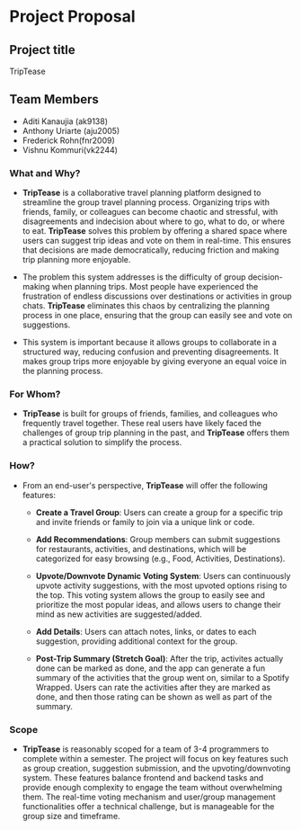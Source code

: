# Project Proposal

## Project title
TripTease

## Team Members
* Aditi Kanaujia (ak9138)
* Anthony Uriarte (aju2005)
* Frederick Rohn(fnr2009)
* Vishnu Kommuri(vk2244)

### **What and Why?**

* **TripTease** is a collaborative travel planning platform designed to streamline the group travel planning process. Organizing trips with friends, family, or colleagues can become chaotic and stressful, with disagreements and indecision about where to go, what to do, or where to eat. **TripTease** solves this problem by offering a shared space where users can suggest trip ideas and vote on them in real-time. This ensures that decisions are made democratically, reducing friction and making trip planning more enjoyable.

* The problem this system addresses is the difficulty of group decision-making when planning trips. Most people have experienced the frustration of endless discussions over destinations or activities in group chats. **TripTease** eliminates this chaos by centralizing the planning process in one place, ensuring that the group can easily see and vote on suggestions.

* This system is important because it allows groups to collaborate in a structured way, reducing confusion and preventing disagreements. It makes group trips more enjoyable by giving everyone an equal voice in the planning process.

### **For Whom?**

* **TripTease** is built for groups of friends, families, and colleagues who frequently travel together. These real users have likely faced the challenges of group trip planning in the past, and **TripTease** offers them a practical solution to simplify the process.

### **How?**

* From an end-user's perspective, **TripTease** will offer the following features:

  * **Create a Travel Group**: Users can create a group for a specific trip and invite friends or family to join via a unique link or code.
  
  * **Add Recommendations**: Group members can submit suggestions for restaurants, activities, and destinations, which will be categorized for easy browsing (e.g., Food, Activities, Destinations).
  
  * **Upvote/Downvote Dynamic Voting System**: Users can continuously upvote activity suggestions, with the most upvoted options rising to the top. This voting system allows the group to easily see and prioritize the most popular ideas, and allows users to change their mind as new activities are suggested/added.
  
  * **Add Details**: Users can attach notes, links, or dates to each suggestion, providing additional context for the group.
  * **Post-Trip Summary (Stretch Goal)**:
After the trip, activites actually done can be marked as done, and the app can generate a fun summary of the activities that the group went on, similar to a Spotify Wrapped. Users can rate the activities after they are marked as done, and then those rating can be shown as well as part of the summary.


### **Scope**

* **TripTease** is reasonably scoped for a team of 3-4 programmers to complete within a semester. The project will focus on key features such as group creation, suggestion submission, and the upvoting/downvoting system. These features balance frontend and backend tasks and provide enough complexity to engage the team without overwhelming them. The real-time voting mechanism and user/group management functionalities offer a technical challenge, but is manageable for the group size and timeframe.
